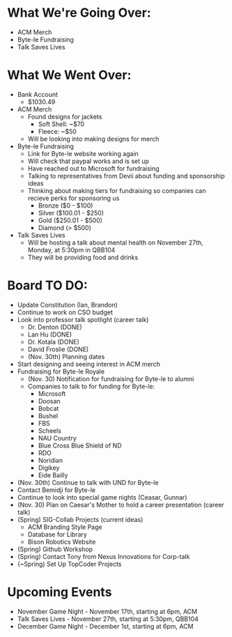 # What We're Going Over:
- ACM Merch
- Byte-le Fundraising
- Talk Saves Lives

# What We Went Over:
- Bank Account
    - $1030.49
- ACM Merch
    - Found designs for jackets
        - Soft Shell: ~$70
        - Fleece:     ~$50
    - Will be looking into making designs for merch
- Byte-le Fundraising
    - Link for Byte-le website working again
    - Will check that paypal works and is set up
    - Have reached out to Microsoft for fundraising
    - Talking to representatives from Devii about funding and sponsorship ideas
    - Thinking about making tiers for fundraising so companies can recieve perks for sponsoring us
        - Bronze ($0 - $100)
        - Silver ($100.01 - $250)
        - Gold ($250.01 - $500)
        - Diamond (> $500)
- Talk Saves Lives
    - Will be hosting a talk about mental health on November 27th, Monday, at 5:30pm in QBB104
    - They will be providing food and drinks

# Board TO DO:  
- Update Constitution (Ian, Brandon)
- Continue to work on CSO budget
- Look into professor talk spotlight (career talk)
    - Dr. Denton (DONE)
    - Lan Hu (DONE)
    - Dr. Kotala (DONE)
    - David Froslie (DONE)
    - (Nov. 30th) Planning dates
- Start designing and seeing interest in ACM merch
- Fundraising for Byte-le Royale
    - (Nov. 30) Notification for fundraising for Byte-le to alumni 
    - Companies to talk to for funding for Byte-le:
        - Microsoft
        - Doosan 
        - Bobcat
        - Bushel
        - FBS
        - Scheels
        - NAU Country
        - Blue Cross Blue Shield of ND
        - RDO
        - Noridian
        - Digikey
        - Eide Bailly
- (Nov. 30th) Continue to talk with UND for Byte-le
- Contact Bemidji for Byte-le
- Continue to look into special game nights (Ceasar, Gunnar)
- (Nov. 30) Plan on Caesar's Mother to hold a career presentation (career talk)
- (Spring) SIG-Collab Projects (current ideas)
    - ACM Branding Style Page
    - Database for Library
    - Bison Robotics Website
- (Spring) Github Workshop
- (Spring) Contact Tony from Nexus Innovations for Corp-talk
- (~Spring) Set Up TopCoder Projects

# Upcoming Events
- November Game Night - November 17th, starting at 6pm, ACM
- Talk Saves Lives - November 27th, starting at 5:30pm, QBB104
- December Game Night - December 1st, starting at 6pm, ACM
